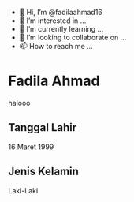 - 👋 Hi, I’m @fadilaahmad16
- 👀 I’m interested in ...
- 🌱 I’m currently learning ...
- 💞️ I’m looking to collaborate on ...
- 📫 How to reach me ...

# Fadila Ahmad
halooo
## Tanggal Lahir
16 Maret 1999
## Jenis Kelamin
Laki-Laki

<!---
fadilaahmad16/fadilaahmad16 is a ✨ special ✨ repository because its `README.md` (this file) appears on your GitHub profile.
You can click the Preview link to take a look at your changes.
--->
